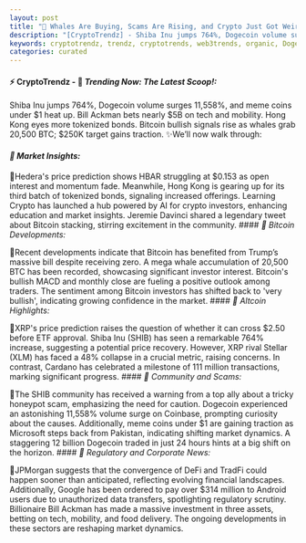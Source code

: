 ```yaml
---
layout: post
title: "🌇 Whales Are Buying, Scams Are Rising, and Crypto Just Got Weirder"
description: "[CryptoTrendz] - Shiba Inu jumps 764%, Dogecoin volume surges 11,558%, and meme coins under $1 heat up. Bill Ackman bets nearly $5B on tech and mobility. Hong Kong eyes more tokenized bonds. Bitcoin bullish signals rise as whales grab 20,500 BTC; $250K target gains traction."
keywords: cryptotrendz, trendz, cryptotrends, web3trends, organic, Dogecoin, XRP, Bank, Crypto, Assets, Bitcoin, JPMorgan
categories: curated
---
```


#### ⚡ CryptoTrendz - 📌 *Trending Now: The Latest Scoop!:*

Shiba Inu jumps 764%, Dogecoin volume surges 11,558%, and meme coins under $1 heat up. Bill Ackman bets nearly $5B on tech and mobility. Hong Kong eyes more tokenized bonds. Bitcoin bullish signals rise as whales grab 20,500 BTC; $250K target gains traction. ✨We’ll now walk through:


#### *🔖  Market Insights:*  

🔹Hedera's price prediction shows HBAR struggling at $0.153 as open interest and momentum fade. Meanwhile, Hong Kong is gearing up for its third batch of tokenized bonds, signaling increased offerings. Learning Crypto has launched a hub powered by AI for crypto investors, enhancing education and market insights. Jeremie Davinci shared a legendary tweet about Bitcoin stacking, stirring excitement in the community. #### *🔖  Bitcoin Developments:*  

🔹Recent developments indicate that Bitcoin has benefited from Trump’s massive bill despite receiving zero. A mega whale accumulation of 20,500 BTC has been recorded, showcasing significant investor interest. Bitcoin's bullish MACD and monthly close are fueling a positive outlook among traders. The sentiment among Bitcoin investors has shifted back to 'very bullish', indicating growing confidence in the market. #### *🔖  Altcoin Highlights:*  

🔹XRP's price prediction raises the question of whether it can cross $2.50 before ETF approval. Shiba Inu (SHIB) has seen a remarkable 764% increase, suggesting a potential price recovery. However, XRP rival Stellar (XLM) has faced a 48% collapse in a crucial metric, raising concerns. In contrast, Cardano has celebrated a milestone of 111 million transactions, marking significant progress. #### *🔖  Community and Scams:*  

🔹The SHIB community has received a warning from a top ally about a tricky honeypot scam, emphasizing the need for caution. Dogecoin experienced an astonishing 11,558% volume surge on Coinbase, prompting curiosity about the causes. Additionally, meme coins under $1 are gaining traction as Microsoft steps back from Pakistan, indicating shifting market dynamics. A staggering 12 billion Dogecoin traded in just 24 hours hints at a big shift on the horizon. #### *🔖  Regulatory and Corporate News:*  

🔹JPMorgan suggests that the convergence of DeFi and TradFi could happen sooner than anticipated, reflecting evolving financial landscapes. Additionally, Google has been ordered to pay over $314 million to Android users due to unauthorized data transfers, spotlighting regulatory scrutiny. Billionaire Bill Ackman has made a massive investment in three assets, betting on tech, mobility, and food delivery. The ongoing developments in these sectors are reshaping market dynamics.